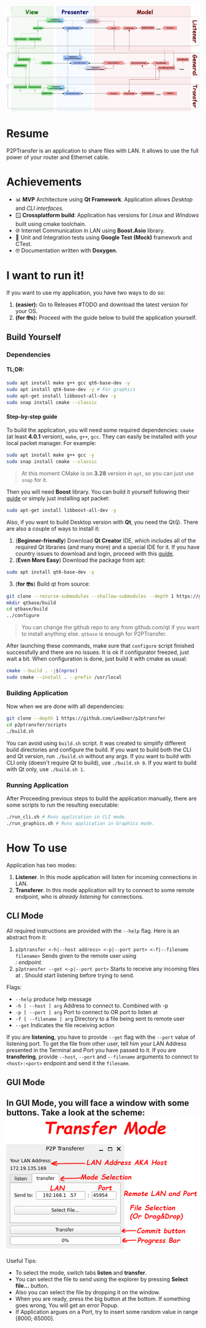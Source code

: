 ![placeholder](img/p2ptransfer.png)
# Resume
P2PTransfer is an application to share files with LAN. It allows to use the full power of your router and Ethernet cable.
# Achievements
* 📊 **MVP** Architecture using **Qt Framework**. Application allows *Desktop* and *CLI interfaces*.
* 🪟 **Crossplatform build**: Application has versions for *Linux* and *Windows* built using cmake toolchain.
* 🌐 Internet Communication in LAN using **Boost.Asio** library.
* 🧪 Unit and Integration tests using **Google Test (Mock)** framework and CTest.
* 🤓 Documentation written with **Doxygen**.

# I want to run it!
If you want to use my application, you have two ways to do so:
1. **(easier):** Go to Releases #TODO and download the latest version for your OS.
2. **(for 🤓s):** Proceed with the guide below to build the application yourself.

## Build Yourself
### Dependencies
#### **TL;DR**:
```bash
sudo apt install make g++ gcc qt6-base-dev -y
sudo apt install qt6-base-dev -y # For graphics
sudo apt-get install libboost-all-dev -y
sudo snap install cmake --classic
```
#### Step-by-step guide
To build the application, you will need some required dependencies: `cmake` (at least **4.0.1** version), `make`, `g++`, `gcc`. They can easily be installed with your local packet manager. For example:
```bash
sudo apt install make g++ gcc -y
sudo snap install cmake --classic
```
> At this moment CMake is on **3.28** version in `apt`, so you can just use `snap` for it.

Then you will need **Boost** library. You can build it yourself following their [guide](https://www.boost.org/doc/libs/1_88_0/more/getting_started/unix-variants.html) or simply just installing apt packet:
```bash
sudo apt-get install libboost-all-dev -y
```
Also, if you want to build Desktop version with **Qt**, you need the Qt😮. There are also a couple of ways to install it:
1. (**Beginner-friendly**) Download **Qt Creator** IDE, which includes all of the required Qt libraries (and many more) and a special IDE for it. If you have country issues to download and login, proceed with this [guide](https://vc.ru/dev/1125830-kak-ustanovit-qt-qt5-qt6-v-rossii-cherez-onlain-installyator-pri-blokirovke-ip-adresov).
2. (**Even More Easy**) Download the package from apt:
```bash
sudo apt install qt6-base-dev -y
```
3. (**for 🤓s**) Build qt from source:
```bash
git clone --recurse-submodules --shallow-submodules --depth 1 https://github.com/qt/qtbase
mkdir qtbase/build
cd qtbase/build
../configure
```
> You can change the github repo to any from github.com/qt if you want to install anything else. `qtbase` is enough for P2PTransfer.

After launching these commands, make sure that `configure` script finished successfully and there are no issues. It is ok if configurator freezed, just wait a bit.
When configuration is done, just build it with cmake as usual:
```bash
cmake --build . -j$(nproc)
sudo cmake --install . --prefix /usr/local
```
### Building Application
Now when we are done with all dependencies:
```bash
git clone --depth 1 https://github.com/LeeDoor/p2ptransfer
cd p2ptransfer/scripts
./build.sh
```
You can avoid using `build.sh` script. It was created to simplify different build directories and configure the build.
If you want to build both the CLI and Qt version, run `./build.sh` without any args.
If you want to build with CLI only (doesn't require Qt to build), use `./build.sh 0`.
If you want to build with Qt only, use `./build.sh 1`.
### Running Application
After Proceeding previous steps to build the application manually, there are some scripts to run the resulting executable:
```bash
./run_cli.sh # Runs application in CLI mode.
./run_graphics.sh # Runs application in Graphics mode.
```
# How To use
Application has two modes: 
1. **Listener**. In this mode application will listen for incoming connections in LAN.
2. **Transferer**. In this mode application will try to connect to some remote endpoint, who is *already listening* for connections.
## CLI Mode
All required instructions are provided with the `--help` flag. Here is an abstract from it:


1. `p2ptransfer <-h|--host address> <-p|--port port> <-f|--filename filename>`
Sends given <filename> to the remote user using <address>:<port> endpoint.
2. `p2ptransfer --get <-p|--port port>`
Starts to receive any incoming files at <port>. Should start listening before trying to send.

Flags:
  * `--help`                produce help message
  * `-h [ --host ] arg`     Address to connect to. Combined with -p <port>
  * `-p [ --port ] arg`     Port to connect to OR port to listen at
  * `-f [ --filename ] arg` Directory to a file being sent to remote user
  * `--get`                 Indicates the file receiving action

If you are **listening**, you have to provide `--get` flag with the `--port` value of listening port. To get the file from other user, tell him your LAN Address presented in the Terminal and Port you have passed to it.
If you are **transfering**, provide `--host`, `--port` and `--filename` arguments to connect to `<host>:<port>` endpoint and send it the `filename`.
## GUI Mode
In GUI Mode, you will face a window with some buttons. Take a look at the scheme:
![placeholder](img/transfer_mode.png)
---
Useful Tips:
* To select the mode, switch tabs **listen** and **transfer**.
* You can select the file to send using the explorer by pressing **Select file...** button.
* Also you can select the file by dropping it on the window.
* When you are ready, press the big button at the bottom. If something goes wrong, You will get an error Popup.
* If Application argues on a Port, try to insert some random value in range [8000; 65000]. 
